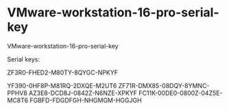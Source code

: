 # VMware-workstation-16-pro-serial-key
VMware-workstation-16-pro-serial-key

  
Serial keys:

ZF3R0-FHED2-M80TY-8QYGC-NPKYF

YF390-0HF8P-M81RQ-2DXQE-M2UT6
ZF71R-DMX85-08DQY-8YMNC-PPHV8
AZ3E8-DCD8J-0842Z-N6NZE-XPKYF
FC11K-00DE0-0800Z-04Z5E-MC8T6
FGBFD-FDGDFGH-NHGMGM-HGGJGH
